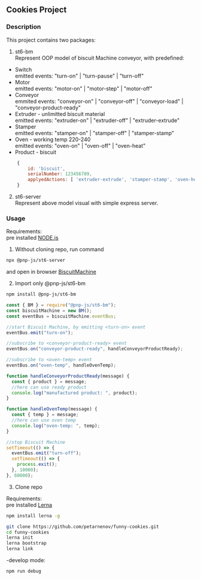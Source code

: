 ## Cookies Project

### Description

This project contains two packages:

1.  st6-bm  
    Represent OOP model of biscuit Machine conveyor, with predefined:

- Switch  
   emitted events: "turn-on" | "turn-pause" | "turn-off"
- Motor  
   emitted events: "motor-on" | "motor-step" | "motor-off"
- Conveyor  
   emmited events: "conveyor-on" | "conveyor-off" | "conveyor-load" | "conveyor-product-ready"
- Extruder - unlimitted biscuit material  
   emitted events: "extruder-on" | "extruder-off" | "extruder-extrude"
- Stamper  
   emitted events: "stamper-on" | "stamper-off" | "stamper-stamp"
- Oven - working temp 220-240  
   emitted events: "oven-on" | "oven-off" | "oven-heat"
- Product - biscuit

```javascript
    {
        id: 'biscuit',
        serialNumber: 123456789,
        applyedActions: [ 'extruder-extrude', 'stamper-stamp', 'oven-heat', 'oven-heat' ]
    }
```

2.  st6-server  
    Represent above model visual with simple express server.

### Usage

Requirements:  
pre installed [NODE.js](https://nodejs.dev/)

1.  Without cloning repo, run command

```bash
npx @pnp-js/st6-server
```

and open in browser [BiscuitMachine](http://localhost:3333)

2. Import only @pnp-js/st6-bm

```bash
npm install @pnp-js/st6-bm
```

```javascript
const { BM } = require("@pnp-js/st6-bm");
const biscuitMachine = new BM();
const eventBus = biscuitMachine.eventBus;

//start Biscuit Machine, by emitting <turn-on> event
eventBus.emit("turn-on");

//subscribe to <conveyor-product-ready> event
eventBus.on("conveyor-product-ready", handleConveyorProductReady);

//subscribe to <oven-temp> event
eventBus.on("oven-temp", handleOvenTemp);

function handleConveyorProductReady(message) {
  const { product } = message;
  //here can use ready product
  console.log("manufactured product: ", product);
}

function handleOvenTemp(message) {
  const { temp } = message;
  //here can use oven temp
  console.log("oven-temp: ", temp);
}

//stop Biscuit Machine
setTimeout(() => {
  eventBus.emit("turn-off");
  setTimeout(() => {
    process.exit();
  }, 10000);
}, 60000);
```

3. Clone repo

Requirements:  
pre installed [Lerna](https://www.npmjs.com/package/lerna)   
```bash
npm install lerna -g
```  

```bash
git clone https://github.com/petarnenov/funny-cookies.git
cd funny-cookies
lerna init
lerna bootstrap
lerna link
```

-develop mode:

```bash
npm run debug
```
